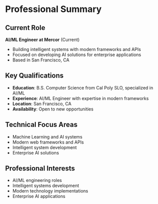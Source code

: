 # Professional Summary

## Current Role

**AI/ML Engineer at Mercor** (Current)

- Building intelligent systems with modern frameworks and APIs
- Focused on developing AI solutions for enterprise applications
- Based in San Francisco, CA

## Key Qualifications

- **Education**: B.S. Computer Science from Cal Poly SLO, specialized in AI/ML
- **Experience**: AI/ML Engineer with expertise in modern frameworks
- **Location**: San Francisco, CA
- **Availability**: Open to new opportunities

## Technical Focus Areas

- Machine Learning and AI systems
- Modern web frameworks and APIs
- Intelligent system development
- Enterprise AI solutions

## Professional Interests

- AI/ML engineering roles
- Intelligent systems development
- Modern technology implementations
- Enterprise AI applications
